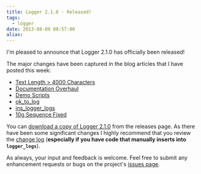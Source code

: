 ```yaml
---
title: Logger 2.1.0 - Released!
tags:
  - logger
date: 2013-08-09 08:57:00
alias:
---
```


I'm pleased to announce that Logger 2.1.0 has officially been released!

The major changes have been captured in the blog articles that I have posted this week:

* [Text Length > 4000 Characters](http://www.talkapex.com/2013/08/logger-210-text-length-4000-characters.html)
* [Documentation Overhaul](http://www.talkapex.com/2013/08/logger-210-documentation-overhaul.html)
* [Demo Scripts](http://www.talkapex.com/2013/08/logger-210-demo-scripts.html)
* [ok_to_log](http://www.talkapex.com/2013/08/logger-210-oktolog.html)
* [ins_logger_logs](http://www.talkapex.com/2013/08/logger-210-insloggerlogs.html)
* [10g Sequence Fixed](http://www.talkapex.com/2013/08/logger-210-10g-sequence-fixed.html)

You can [download a copy of Logger 2.1.0](https://github.com/tmuth/Logger---A-PL-SQL-Logging-Utility/tree/master/releases/2.1.0) from the releases page. As there have been some significant changes I highly recommend that you review the [change log](https://github.com/tmuth/Logger---A-PL-SQL-Logging-Utility/wiki/Change%20Logs#change-log-210) (**especially if you have code that manually inserts into `logger_logs`**).

As always, your input and feedback is welcome. Feel free to submit any enhancement requests or bugs on the project's [issues page](https://github.com/tmuth/Logger---A-PL-SQL-Logging-Utility/issues).
